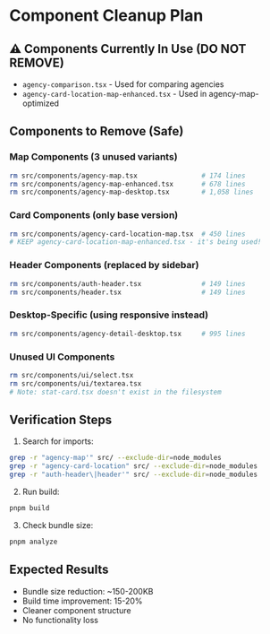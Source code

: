 # Component Cleanup Plan

## ⚠️ Components Currently In Use (DO NOT REMOVE)
- `agency-comparison.tsx` - Used for comparing agencies
- `agency-card-location-map-enhanced.tsx` - Used in agency-map-optimized

## Components to Remove (Safe)

### Map Components (3 unused variants)
```bash
rm src/components/agency-map.tsx                # 174 lines
rm src/components/agency-map-enhanced.tsx       # 678 lines  
rm src/components/agency-map-desktop.tsx        # 1,058 lines
```

### Card Components (only base version)
```bash
rm src/components/agency-card-location-map.tsx  # 450 lines
# KEEP agency-card-location-map-enhanced.tsx - it's being used!
```

### Header Components (replaced by sidebar)
```bash
rm src/components/auth-header.tsx               # 149 lines
rm src/components/header.tsx                    # 149 lines
```

### Desktop-Specific (using responsive instead)
```bash
rm src/components/agency-detail-desktop.tsx     # 995 lines
```

### Unused UI Components
```bash
rm src/components/ui/select.tsx
rm src/components/ui/textarea.tsx
# Note: stat-card.tsx doesn't exist in the filesystem
```

## Verification Steps

1. Search for imports:
```bash
grep -r "agency-map'" src/ --exclude-dir=node_modules
grep -r "agency-card-location" src/ --exclude-dir=node_modules
grep -r "auth-header\|header'" src/ --exclude-dir=node_modules
```

2. Run build:
```bash
pnpm build
```

3. Check bundle size:
```bash
pnpm analyze
```

## Expected Results
- Bundle size reduction: ~150-200KB
- Build time improvement: 15-20%
- Cleaner component structure
- No functionality loss